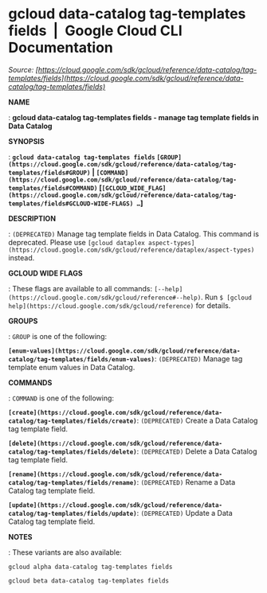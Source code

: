 # gcloud data-catalog tag-templates fields  |  Google Cloud CLI Documentation

*Source: [https://cloud.google.com/sdk/gcloud/reference/data-catalog/tag-templates/fields](https://cloud.google.com/sdk/gcloud/reference/data-catalog/tag-templates/fields)*

**NAME**

: **gcloud data-catalog tag-templates fields - manage tag template fields in Data Catalog**

**SYNOPSIS**

: **`gcloud data-catalog tag-templates fields` `[GROUP](https://cloud.google.com/sdk/gcloud/reference/data-catalog/tag-templates/fields#GROUP)` | `[COMMAND](https://cloud.google.com/sdk/gcloud/reference/data-catalog/tag-templates/fields#COMMAND)` [`[GCLOUD_WIDE_FLAG](https://cloud.google.com/sdk/gcloud/reference/data-catalog/tag-templates/fields#GCLOUD-WIDE-FLAGS) …`]**

**DESCRIPTION**

: `(DEPRECATED)` Manage tag template fields in Data Catalog.
This command is deprecated. Please use `[gcloud dataplex
aspect-types](https://cloud.google.com/sdk/gcloud/reference/dataplex/aspect-types)` instead.

**GCLOUD WIDE FLAGS**

: These flags are available to all commands: `[--help](https://cloud.google.com/sdk/gcloud/reference#--help)`.
Run `$ [gcloud help](https://cloud.google.com/sdk/gcloud/reference)` for details.

**GROUPS**

: ``GROUP`` is one of the following:

**`[enum-values](https://cloud.google.com/sdk/gcloud/reference/data-catalog/tag-templates/fields/enum-values)`**:
`(DEPRECATED)` Manage tag template enum values in Data Catalog.

**COMMANDS**

: ``COMMAND`` is one of the following:

**`[create](https://cloud.google.com/sdk/gcloud/reference/data-catalog/tag-templates/fields/create)`**:
`(DEPRECATED)` Create a Data Catalog tag template field.

**`[delete](https://cloud.google.com/sdk/gcloud/reference/data-catalog/tag-templates/fields/delete)`**:
`(DEPRECATED)` Delete a Data Catalog tag template field.

**`[rename](https://cloud.google.com/sdk/gcloud/reference/data-catalog/tag-templates/fields/rename)`**:
`(DEPRECATED)` Rename a Data Catalog tag template field.

**`[update](https://cloud.google.com/sdk/gcloud/reference/data-catalog/tag-templates/fields/update)`**:
`(DEPRECATED)` Update a Data Catalog tag template field.

**NOTES**

: These variants are also available:

```
gcloud alpha data-catalog tag-templates fields
```

```
gcloud beta data-catalog tag-templates fields
```